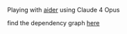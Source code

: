 Playing with [aider](https://aider.chat)
using Claude 4 Opus

find the dependency graph [here](DependencyGraph.md)
